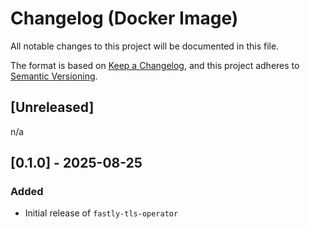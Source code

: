 # Changelog (Docker Image)

All notable changes to this project will be documented in this file.

The format is based on [Keep a Changelog](https://keepachangelog.com/en/1.0.0/),
and this project adheres to [Semantic Versioning](https://semver.org/spec/v2.0.0.html).

## [Unreleased]

n/a

## [0.1.0] - 2025-08-25

### Added

- Initial release of `fastly-tls-operator`
